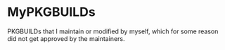 MyPKGBUILDs
===========
PKGBUILDs that I maintain or modified by myself, which for some reason did not get approved by the maintainers.
